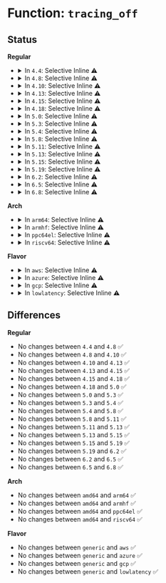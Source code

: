 # Function: <code>tracing_off</code>

## Status
<b>Regular</b>
<ul>
<li>
<details>
<summary>In <code>4.4</code>: Selective Inline ⚠️</summary>

```c
void tracing_off();
```

**Collision:** Unique Global

**Inline:** Selective

**Transformation:** False

**Instances:**

```
In kernel/trace/trace.c (ffffffff8114aae0)
Location: kernel/trace/trace.c:797
Inline: True
Inline callers:
  - kernel/trace/trace.c:disable_trace_on_warning
  - kernel/trace/trace.c:tracing_snapshot
  - kernel/trace/trace.c:trace_init
Direct callers:
  - kernel/panic.c:oops_enter
  - kernel/debug/debug_core.c:kgdb_cpu_enter
  - kernel/trace/trace_functions.c:ftrace_traceoff
  - kernel/trace/trace_functions.c:update_traceon_count
  - kernel/trace/trace_events_trigger.c:traceoff_trigger
```
**Symbols:**

```
ffffffff8114aae0-ffffffff8114ab0c: tracing_off (STB_GLOBAL)
```
</details>
</li>
<li>
<details>
<summary>In <code>4.8</code>: Selective Inline ⚠️</summary>

```c
void tracing_off();
```

**Collision:** Unique Global

**Inline:** Selective

**Transformation:** False

**Instances:**

```
In kernel/trace/trace.c (ffffffff81fad53b)
Location: kernel/trace/trace.c:1032
Inline: True
Inline callers:
  - kernel/trace/trace.c:trace_init
  - kernel/trace/trace.c:disable_trace_on_warning
  - kernel/trace/trace.c:tracing_snapshot
Direct callers:
  - kernel/panic.c:oops_enter
  - kernel/debug/debug_core.c:kgdb_cpu_enter
  - kernel/trace/trace_functions.c:ftrace_traceoff
  - kernel/trace/trace_functions.c:update_traceon_count
  - kernel/trace/trace_events_trigger.c:traceoff_trigger
```
**Symbols:**

```
ffffffff811536d0-ffffffff811536fc: tracing_off (STB_GLOBAL)
```
</details>
</li>
<li>
<details>
<summary>In <code>4.10</code>: Selective Inline ⚠️</summary>

```c
void tracing_off();
```

**Collision:** Unique Global

**Inline:** Selective

**Transformation:** False

**Instances:**

```
In kernel/trace/trace.c (ffffffff81fe9900)
Location: kernel/trace/trace.c:1075
Inline: True
Inline callers:
  - kernel/trace/trace.c:trace_init
  - kernel/trace/trace.c:disable_trace_on_warning
  - kernel/trace/trace.c:tracing_snapshot
Direct callers:
  - kernel/panic.c:oops_enter
  - kernel/debug/debug_core.c:kgdb_cpu_enter
  - kernel/trace/trace_functions.c:ftrace_traceoff
  - kernel/trace/trace_functions.c:update_traceon_count
  - kernel/trace/trace_events_trigger.c:traceoff_trigger
```
**Symbols:**

```
ffffffff8115d8b0-ffffffff8115d8dc: tracing_off (STB_GLOBAL)
```
</details>
</li>
<li>
<details>
<summary>In <code>4.13</code>: Selective Inline ⚠️</summary>

```c
void tracing_off();
```

**Collision:** Unique Global

**Inline:** Selective

**Transformation:** False

**Instances:**

```
In kernel/trace/trace.c (ffffffff820ca284)
Location: kernel/trace/trace.c:1073
Inline: True
Inline callers:
  - kernel/trace/trace.c:early_trace_init
  - kernel/trace/trace.c:disable_trace_on_warning
  - kernel/trace/trace.c:tracing_snapshot_instance
Direct callers:
  - kernel/panic.c:oops_enter
  - kernel/debug/debug_core.c:kgdb_cpu_enter
  - kernel/trace/trace_events_trigger.c:traceoff_trigger
```
**Symbols:**

```
ffffffff811609f0-ffffffff81160a1c: tracing_off (STB_GLOBAL)
```
</details>
</li>
<li>
<details>
<summary>In <code>4.15</code>: Selective Inline ⚠️</summary>

```c
void tracing_off();
```

**Collision:** Unique Global

**Inline:** Selective

**Transformation:** False

**Instances:**

```
In kernel/trace/trace.c (ffffffff826d2953)
Location: kernel/trace/trace.c:1073
Inline: True
Inline callers:
  - kernel/trace/trace.c:early_trace_init
  - kernel/trace/trace.c:disable_trace_on_warning
  - kernel/trace/trace.c:tracing_snapshot_instance
Direct callers:
  - kernel/panic.c:oops_enter
  - kernel/debug/debug_core.c:kgdb_cpu_enter
  - kernel/trace/trace_events_trigger.c:traceoff_trigger
```
**Symbols:**

```
ffffffff8116dab0-ffffffff8116dad1: tracing_off (STB_GLOBAL)
```
</details>
</li>
<li>
<details>
<summary>In <code>4.18</code>: Selective Inline ⚠️</summary>

```c
void tracing_off();
```

**Collision:** Unique Global

**Inline:** Selective

**Transformation:** False

**Instances:**

```
In kernel/trace/trace.c (ffffffff826fd13c)
Location: kernel/trace/trace.c:1072
Inline: True
Inline callers:
  - kernel/trace/trace.c:early_trace_init
  - kernel/trace/trace.c:disable_trace_on_warning
  - kernel/trace/trace.c:tracing_snapshot_instance
Direct callers:
  - kernel/panic.c:oops_enter
  - kernel/debug/debug_core.c:kgdb_cpu_enter
  - kernel/trace/trace_events_trigger.c:traceoff_trigger
```
**Symbols:**

```
ffffffff8117c910-ffffffff8117c931: tracing_off (STB_GLOBAL)
```
</details>
</li>
<li>
<details>
<summary>In <code>5.0</code>: Selective Inline ⚠️</summary>

```c
void tracing_off();
```

**Collision:** Unique Global

**Inline:** Selective

**Transformation:** False

**Instances:**

```
In kernel/trace/trace.c (ffffffff828b4056)
Location: kernel/trace/trace.c:1073
Inline: True
Inline callers:
  - kernel/trace/trace.c:early_trace_init
  - kernel/trace/trace.c:disable_trace_on_warning
  - kernel/trace/trace.c:tracing_snapshot_instance
Direct callers:
  - kernel/panic.c:oops_enter
  - kernel/debug/debug_core.c:kgdb_cpu_enter
  - kernel/trace/trace_events_trigger.c:traceoff_trigger
```
**Symbols:**

```
ffffffff8118a110-ffffffff8118a131: tracing_off (STB_GLOBAL)
```
</details>
</li>
<li>
<details>
<summary>In <code>5.3</code>: Selective Inline ⚠️</summary>

```c
void tracing_off();
```

**Collision:** Unique Global

**Inline:** Selective

**Transformation:** False

**Instances:**

```
In kernel/trace/trace.c (ffffffff828ccbd8)
Location: kernel/trace/trace.c:1244
Inline: True
Inline callers:
  - kernel/trace/trace.c:tracer_alloc_buffers
  - kernel/trace/trace.c:disable_trace_on_warning
  - kernel/trace/trace.c:tracing_snapshot_instance_cond
Direct callers:
  - kernel/panic.c:oops_enter
  - kernel/debug/debug_core.c:kgdb_cpu_enter
  - kernel/trace/trace_events_trigger.c:traceoff_trigger
```
**Symbols:**

```
ffffffff81197820-ffffffff8119784c: tracing_off (STB_GLOBAL)
```
</details>
</li>
<li>
<details>
<summary>In <code>5.4</code>: Selective Inline ⚠️</summary>

```c
void tracing_off();
```

**Collision:** Unique Global

**Inline:** Selective

**Transformation:** False

**Instances:**

```
In kernel/trace/trace.c (ffffffff828d510a)
Location: kernel/trace/trace.c:1262
Inline: True
Inline callers:
  - kernel/trace/trace.c:tracer_alloc_buffers
  - kernel/trace/trace.c:disable_trace_on_warning
  - kernel/trace/trace.c:tracing_snapshot_instance_cond
Direct callers:
  - kernel/panic.c:oops_enter
  - kernel/rcu/tree.c:rcu_sched_clock_irq
  - kernel/debug/debug_core.c:kgdb_cpu_enter
  - kernel/trace/trace_events_trigger.c:traceoff_trigger
```
**Symbols:**

```
ffffffff811a31e0-ffffffff811a320c: tracing_off (STB_GLOBAL)
```
</details>
</li>
<li>
<details>
<summary>In <code>5.8</code>: Selective Inline ⚠️</summary>

```c
void tracing_off();
```

**Collision:** Unique Global

**Inline:** Selective

**Transformation:** False

**Instances:**

```
In kernel/trace/trace.c (ffffffff811c1719)
Location: kernel/trace/trace.c:1294
Inline: True
Inline callers:
  - kernel/trace/trace.c:disable_trace_on_warning
  - kernel/trace/trace.c:tracing_snapshot_instance_cond
Direct callers:
  - kernel/panic.c:oops_enter
  - kernel/rcu/tree.c:check_cpu_stall
  - kernel/debug/debug_core.c:kgdb_cpu_enter
  - kernel/trace/trace_events_trigger.c:traceoff_trigger
```
**Symbols:**

```
ffffffff811bbe50-ffffffff811bbe7c: tracing_off (STB_GLOBAL)
```
</details>
</li>
<li>
<details>
<summary>In <code>5.11</code>: Selective Inline ⚠️</summary>

```c
void tracing_off();
```

**Collision:** Unique Global

**Inline:** Selective

**Transformation:** False

**Instances:**

```
In kernel/trace/trace.c (ffffffff811bf329)
Location: kernel/trace/trace.c:1445
Inline: True
Inline callers:
  - kernel/trace/trace.c:disable_trace_on_warning
  - kernel/trace/trace.c:tracing_snapshot_instance_cond
Direct callers:
  - kernel/panic.c:oops_enter
  - kernel/rcu/tree.c:check_cpu_stall
  - kernel/debug/debug_core.c:kgdb_cpu_enter
  - kernel/trace/trace_events_trigger.c:traceoff_trigger
```
**Symbols:**

```
ffffffff811b9a60-ffffffff811b9a8c: tracing_off (STB_GLOBAL)
```
</details>
</li>
<li>
<details>
<summary>In <code>5.13</code>: Selective Inline ⚠️</summary>

```c
void tracing_off();
```

**Collision:** Unique Global

**Inline:** Selective

**Transformation:** False

**Instances:**

```
In kernel/trace/trace.c (ffffffff811bfdc9)
Location: kernel/trace/trace.c:1442
Inline: True
Inline callers:
  - kernel/trace/trace.c:disable_trace_on_warning
  - kernel/trace/trace.c:tracing_snapshot_instance_cond
Direct callers:
  - kernel/panic.c:oops_enter
  - kernel/rcu/tree.c:check_cpu_stall
  - kernel/debug/debug_core.c:kgdb_cpu_enter
  - kernel/trace/trace_events_trigger.c:traceoff_trigger
```
**Symbols:**

```
ffffffff811ba120-ffffffff811ba14c: tracing_off (STB_GLOBAL)
```
</details>
</li>
<li>
<details>
<summary>In <code>5.15</code>: Selective Inline ⚠️</summary>

```c
void tracing_off();
```

**Collision:** Unique Global

**Inline:** Selective

**Transformation:** False

**Instances:**

```
In kernel/trace/trace.c (ffffffff811ea769)
Location: kernel/trace/trace.c:1455
Inline: True
Inline callers:
  - kernel/trace/trace.c:disable_trace_on_warning
  - kernel/trace/trace.c:tracing_snapshot_instance_cond
Direct callers:
  - kernel/panic.c:oops_enter
  - kernel/rcu/tree.c:check_cpu_stall
  - kernel/debug/debug_core.c:kgdb_cpu_enter
  - kernel/trace/trace_events_trigger.c:traceoff_count_trigger
```
**Symbols:**

```
ffffffff811e4920-ffffffff811e494c: tracing_off (STB_GLOBAL)
```
</details>
</li>
<li>
<details>
<summary>In <code>5.19</code>: Selective Inline ⚠️</summary>

```c
void tracing_off();
```

**Collision:** Unique Global

**Inline:** Selective

**Transformation:** False

**Instances:**

```
In kernel/trace/trace.c (ffffffff81222645)
Location: kernel/trace/trace.c:1445
Inline: True
Inline callers:
  - kernel/trace/trace.c:disable_trace_on_warning
  - kernel/trace/trace.c:tracing_snapshot_instance_cond
Direct callers:
  - kernel/panic.c:oops_enter
  - kernel/rcu/tree.c:check_cpu_stall
  - kernel/debug/debug_core.c:kgdb_cpu_enter
  - kernel/trace/trace_events_trigger.c:traceoff_count_trigger
```
**Symbols:**

```
ffffffff8121bc70-ffffffff8121bca8: tracing_off (STB_GLOBAL)
```
</details>
</li>
<li>
<details>
<summary>In <code>6.2</code>: Selective Inline ⚠️</summary>

```c
void tracing_off();
```

**Collision:** Unique Global

**Inline:** Selective

**Transformation:** False

**Instances:**

```
In kernel/trace/trace.c (ffffffff8126d695)
Location: kernel/trace/trace.c:1451
Inline: True
Inline callers:
  - kernel/trace/trace.c:disable_trace_on_warning
  - kernel/trace/trace.c:tracing_snapshot_instance_cond
Direct callers:
  - kernel/panic.c:oops_enter
  - kernel/rcu/tree.c:check_cpu_stall
  - kernel/debug/debug_core.c:kgdb_cpu_enter
  - kernel/trace/trace_events_trigger.c:traceoff_count_trigger
```
**Symbols:**

```
ffffffff812657c0-ffffffff812657f8: tracing_off (STB_GLOBAL)
```
</details>
</li>
<li>
<details>
<summary>In <code>6.5</code>: Selective Inline ⚠️</summary>

```c
void tracing_off();
```

**Collision:** Unique Global

**Inline:** Selective

**Transformation:** False

**Instances:**

```
In kernel/trace/trace.c (ffffffff81284805)
Location: kernel/trace/trace.c:1502
Inline: True
Inline callers:
  - kernel/trace/trace.c:disable_trace_on_warning
Direct callers:
  - kernel/panic.c:oops_enter
  - kernel/rcu/tree.c:check_cpu_stall
  - kernel/debug/debug_core.c:kgdb_cpu_enter
  - kernel/trace/trace_events_trigger.c:traceoff_count_trigger
```
**Symbols:**

```
ffffffff8127c8e0-ffffffff8127c918: tracing_off (STB_GLOBAL)
```
</details>
</li>
<li>
<details>
<summary>In <code>6.8</code>: Selective Inline ⚠️</summary>

```c
void tracing_off();
```

**Collision:** Unique Global

**Inline:** Selective

**Transformation:** False

**Instances:**

```
In kernel/trace/trace.c (ffffffff8129f905)
Location: kernel/trace/trace.c:1512
Inline: True
Inline callers:
  - kernel/trace/trace.c:disable_trace_on_warning
Direct callers:
  - kernel/panic.c:oops_enter
  - kernel/rcu/tree.c:check_cpu_stall
  - kernel/debug/debug_core.c:kgdb_cpu_enter
  - kernel/trace/trace_events_trigger.c:traceoff_count_trigger
```
**Symbols:**

```
ffffffff812975d0-ffffffff81297608: tracing_off (STB_GLOBAL)
```
</details>
</li>
</ul>
<b>Arch</b>
<ul>
<li>
<details>
<summary>In <code>arm64</code>: Selective Inline ⚠️</summary>

```c
void tracing_off();
```

**Collision:** Unique Global

**Inline:** Selective

**Transformation:** False

**Instances:**

```
In kernel/trace/trace.c (ffff80001144d974)
Location: kernel/trace/trace.c:1262
Inline: True
Inline callers:
  - kernel/trace/trace.c:tracer_alloc_buffers
  - kernel/trace/trace.c:disable_trace_on_warning
  - kernel/trace/trace.c:tracing_snapshot_instance_cond
Direct callers:
  - kernel/panic.c:oops_enter
  - kernel/rcu/tree.c:rcu_sched_clock_irq
  - kernel/debug/debug_core.c:kgdb_cpu_enter
  - kernel/trace/trace_events_trigger.c:traceoff_trigger
```
**Symbols:**

```
ffff80001021e3f8-ffff80001021e430: tracing_off (STB_GLOBAL)
```
</details>
</li>
<li>
<details>
<summary>In <code>armhf</code>: Selective Inline ⚠️</summary>

```c
void tracing_off();
```

**Collision:** Unique Global

**Inline:** Selective

**Transformation:** False

**Instances:**

```
In kernel/trace/trace.c (c1527f30)
Location: kernel/trace/trace.c:1262
Inline: True
Inline callers:
  - kernel/trace/trace.c:tracer_alloc_buffers
  - kernel/trace/trace.c:disable_trace_on_warning
  - kernel/trace/trace.c:tracing_snapshot_instance_cond
Direct callers:
  - kernel/panic.c:oops_enter
  - kernel/rcu/tree.c:rcu_sched_clock_irq
  - kernel/debug/debug_core.c:kgdb_cpu_enter
  - kernel/trace/trace_events_trigger.c:traceoff_trigger
```
**Symbols:**

```
c045c2e0-c045c314: tracing_off (STB_GLOBAL)
```
</details>
</li>
<li>
<details>
<summary>In <code>ppc64el</code>: Selective Inline ⚠️</summary>

```c
void tracing_off();
```

**Collision:** Unique Global

**Inline:** Selective

**Transformation:** False

**Instances:**

```
In kernel/trace/trace.c (c000000001373fac)
Location: kernel/trace/trace.c:1262
Inline: True
Inline callers:
  - kernel/trace/trace.c:tracer_alloc_buffers
  - kernel/trace/trace.c:disable_trace_on_warning
  - kernel/trace/trace.c:tracing_snapshot_instance_cond
Direct callers:
  - arch/powerpc/xmon/xmon.c:xmon_core
  - kernel/panic.c:oops_enter
  - kernel/rcu/tree.c:rcu_sched_clock_irq
  - kernel/debug/debug_core.c:kgdb_cpu_enter
  - kernel/trace/trace_events_trigger.c:traceoff_trigger
```
**Symbols:**

```
c0000000002a1510-c0000000002a1574: tracing_off (STB_GLOBAL)
```
</details>
</li>
<li>
<details>
<summary>In <code>riscv64</code>: Selective Inline ⚠️</summary>

```c
void tracing_off();
```

**Collision:** Unique Global

**Inline:** Selective

**Transformation:** False

**Instances:**

```
In kernel/trace/trace.c (ffffffe00000dfa8)
Location: kernel/trace/trace.c:1262
Inline: True
Inline callers:
  - kernel/trace/trace.c:tracer_alloc_buffers
  - kernel/trace/trace.c:disable_trace_on_warning
  - kernel/trace/trace.c:tracing_snapshot_instance_cond
Direct callers:
  - kernel/panic.c:oops_enter
  - kernel/rcu/tree.c:rcu_sched_clock_irq
  - kernel/trace/trace_events_trigger.c:traceoff_trigger
```
**Symbols:**

```
ffffffe00017aed2-ffffffe00017af04: tracing_off (STB_GLOBAL)
```
</details>
</li>
</ul>
<b>Flavor</b>
<ul>
<li>
<details>
<summary>In <code>aws</code>: Selective Inline ⚠️</summary>

```c
void tracing_off();
```

**Collision:** Unique Global

**Inline:** Selective

**Transformation:** False

**Instances:**

```
In kernel/trace/trace.c (ffffffff828bdfbb)
Location: kernel/trace/trace.c:1262
Inline: True
Inline callers:
  - kernel/trace/trace.c:tracer_alloc_buffers
  - kernel/trace/trace.c:disable_trace_on_warning
  - kernel/trace/trace.c:tracing_snapshot_instance_cond
Direct callers:
  - kernel/panic.c:oops_enter
  - kernel/rcu/tree.c:rcu_sched_clock_irq
  - kernel/debug/debug_core.c:kgdb_cpu_enter
  - kernel/trace/trace_events_trigger.c:traceoff_trigger
```
**Symbols:**

```
ffffffff8119b800-ffffffff8119b82c: tracing_off (STB_GLOBAL)
```
</details>
</li>
<li>
<details>
<summary>In <code>azure</code>: Selective Inline ⚠️</summary>

```c
void tracing_off();
```

**Collision:** Unique Global

**Inline:** Selective

**Transformation:** False

**Instances:**

```
In kernel/trace/trace.c (ffffffff828b665b)
Location: kernel/trace/trace.c:1262
Inline: True
Inline callers:
  - kernel/trace/trace.c:tracer_alloc_buffers
  - kernel/trace/trace.c:disable_trace_on_warning
  - kernel/trace/trace.c:tracing_snapshot_instance_cond
Direct callers:
  - kernel/panic.c:oops_enter
  - kernel/rcu/tree.c:rcu_sched_clock_irq
  - kernel/debug/debug_core.c:kgdb_cpu_enter
  - kernel/trace/trace_events_trigger.c:traceoff_trigger
```
**Symbols:**

```
ffffffff8118e880-ffffffff8118e8ac: tracing_off (STB_GLOBAL)
```
</details>
</li>
<li>
<details>
<summary>In <code>gcp</code>: Selective Inline ⚠️</summary>

```c
void tracing_off();
```

**Collision:** Unique Global

**Inline:** Selective

**Transformation:** False

**Instances:**

```
In kernel/trace/trace.c (ffffffff828d0d3e)
Location: kernel/trace/trace.c:1262
Inline: True
Inline callers:
  - kernel/trace/trace.c:tracer_alloc_buffers
  - kernel/trace/trace.c:disable_trace_on_warning
  - kernel/trace/trace.c:tracing_snapshot_instance_cond
Direct callers:
  - kernel/panic.c:oops_enter
  - kernel/rcu/tree.c:rcu_sched_clock_irq
  - kernel/debug/debug_core.c:kgdb_cpu_enter
  - kernel/trace/trace_events_trigger.c:traceoff_trigger
```
**Symbols:**

```
ffffffff811995d0-ffffffff811995fc: tracing_off (STB_GLOBAL)
```
</details>
</li>
<li>
<details>
<summary>In <code>lowlatency</code>: Selective Inline ⚠️</summary>

```c
void tracing_off();
```

**Collision:** Unique Global

**Inline:** Selective

**Transformation:** False

**Instances:**

```
In kernel/trace/trace.c (ffffffff828d615f)
Location: kernel/trace/trace.c:1262
Inline: True
Inline callers:
  - kernel/trace/trace.c:tracer_alloc_buffers
  - kernel/trace/trace.c:disable_trace_on_warning
  - kernel/trace/trace.c:tracing_snapshot_instance_cond
Direct callers:
  - kernel/panic.c:oops_enter
  - kernel/rcu/tree.c:rcu_sched_clock_irq
  - kernel/debug/debug_core.c:kgdb_cpu_enter
  - kernel/trace/trace_events_trigger.c:traceoff_trigger
```
**Symbols:**

```
ffffffff811a7270-ffffffff811a729c: tracing_off (STB_GLOBAL)
```
</details>
</li>
</ul>

## Differences
<b>Regular</b>
<ul>
<li>
No changes between <code>4.4</code> and <code>4.8</code> ✅
</li>
<li>
No changes between <code>4.8</code> and <code>4.10</code> ✅
</li>
<li>
No changes between <code>4.10</code> and <code>4.13</code> ✅
</li>
<li>
No changes between <code>4.13</code> and <code>4.15</code> ✅
</li>
<li>
No changes between <code>4.15</code> and <code>4.18</code> ✅
</li>
<li>
No changes between <code>4.18</code> and <code>5.0</code> ✅
</li>
<li>
No changes between <code>5.0</code> and <code>5.3</code> ✅
</li>
<li>
No changes between <code>5.3</code> and <code>5.4</code> ✅
</li>
<li>
No changes between <code>5.4</code> and <code>5.8</code> ✅
</li>
<li>
No changes between <code>5.8</code> and <code>5.11</code> ✅
</li>
<li>
No changes between <code>5.11</code> and <code>5.13</code> ✅
</li>
<li>
No changes between <code>5.13</code> and <code>5.15</code> ✅
</li>
<li>
No changes between <code>5.15</code> and <code>5.19</code> ✅
</li>
<li>
No changes between <code>5.19</code> and <code>6.2</code> ✅
</li>
<li>
No changes between <code>6.2</code> and <code>6.5</code> ✅
</li>
<li>
No changes between <code>6.5</code> and <code>6.8</code> ✅
</li>
</ul>
<b>Arch</b>
<ul>
<li>
No changes between <code>amd64</code> and <code>arm64</code> ✅
</li>
<li>
No changes between <code>amd64</code> and <code>armhf</code> ✅
</li>
<li>
No changes between <code>amd64</code> and <code>ppc64el</code> ✅
</li>
<li>
No changes between <code>amd64</code> and <code>riscv64</code> ✅
</li>
</ul>
<b>Flavor</b>
<ul>
<li>
No changes between <code>generic</code> and <code>aws</code> ✅
</li>
<li>
No changes between <code>generic</code> and <code>azure</code> ✅
</li>
<li>
No changes between <code>generic</code> and <code>gcp</code> ✅
</li>
<li>
No changes between <code>generic</code> and <code>lowlatency</code> ✅
</li>
</ul>
